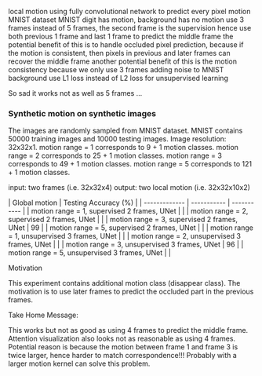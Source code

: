 local motion using fully convolutional network to predict every pixel motion
MNIST dataset
MNIST digit has motion, background has no motion
use 3 frames instead of 5 frames, the second frame is the supervision
hence use both previous 1 frame and last 1 frame to predict the middle frame
the potential benefit of this is to handle occluded pixel prediction, because if the motion is consistent, then pixels in previous and later frames can recover the middle frame 
another potential benefit of this is the motion consistency because we only use 3 frames
adding noise to MNIST background
use L1 loss instead of L2 loss for unsupervised learning

So sad it works not as well as 5 frames ...

### Synthetic motion on synthetic images
The images are randomly sampled from MNIST dataset.
MNIST contains 50000 training images and 10000 testing images.
Image resolution: 32x32x1.
motion range = 1 corresponds to 9 + 1 motion classes.
motion range = 2 corresponds to 25 + 1 motion classes.
motion range = 3 corresponds to 49 + 1 motion classes.
motion range = 5 corresponds to 121 + 1 motion classes.

input: two frames (i.e. 32x32x4)
output: two local motion (i.e. 32x32x10x2)

| Global motion | Testing Accuracy (%) |
| ------------- | ----------- | ----------- |
| motion range = 1, supervised 2 frames, UNet |  |
| motion range = 2, supervised 2 frames, UNet |  |
| motion range = 3, supervised 2 frames, UNet | 99 |
| motion range = 5, supervised 2 frames, UNet |  |
| motion range = 1, unsupervised 3 frames, UNet | |
| motion range = 2, unsupervised 3 frames, UNet | |
| motion range = 3, unsupervised 3 frames, UNet | 96 |
| motion range = 5, unsupervised 3 frames, UNet | |

Motivation

This experiment contains additional motion class (disappear class).
The motivation is to use later frames to predict the occluded part in the previous frames.

Take Home Message:

This works but not as good as using 4 frames to predict the middle frame.
Attention visualization also looks not as reasonable as using 4 frames. 
Potential reason is because the motion between frame 1 and frame 3 is twice larger, hence harder to match correspondence!!!
Probably with a larger motion kernel can solve this problem.
